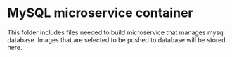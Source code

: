# MySQL microservice container

This folder includes files needed to build microservice that manages mysql database. Images that are selected to be pushed to database will be stored here.